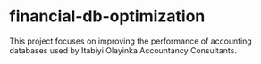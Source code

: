 # financial-db-optimization
This project focuses on improving the performance of accounting databases used by Itabiyi Olayinka Accountancy Consultants.
